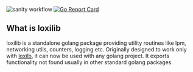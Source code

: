 ![sanity workflow](https://github.com/loxilb-io/loxilib/actions/workflows/basic-sanity.yml/badge.svg)  [![Go Report Card](https://goreportcard.com/badge/github.com/loxilb-io/loxilib)](https://goreportcard.com/report/github.com/loxilb-io/loxilib)


## What is loxilib

loxilib is a standalone golang package providing utility routines like lpm, networking utils, counters, logging etc. Originally designed to work only with [loxilb](https://github.com/loxilb-io/loxilb), it can now be used with any golang project. It exports functionality not found usually in other standard golang packages.
